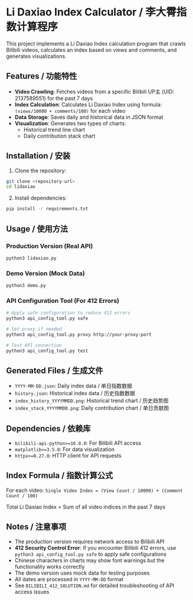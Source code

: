 # Li Daxiao Index Calculator / 李大霄指数计算程序

This project implements a Li Daxiao Index calculation program that crawls Bilibili videos, calculates an index based on views and comments, and generates visualizations.

## Features / 功能特性

- **Video Crawling**: Fetches videos from a specific Bilibili UP主 (UID: 2137589551) for the past 7 days
- **Index Calculation**: Calculates Li Daxiao Index using formula: `(views/10000 + comments/100)` for each video
- **Data Storage**: Saves daily and historical data in JSON format
- **Visualization**: Generates two types of charts:
  - Historical trend line chart
  - Daily contribution stack chart

## Installation / 安装

1. Clone the repository:
```bash
git clone <repository-url>
cd lidaxiao
```

2. Install dependencies:
```bash
pip install -r requirements.txt
```

## Usage / 使用方法

### Production Version (Real API)
```bash
python3 lidaxiao.py
```

### Demo Version (Mock Data)
```bash
python3 demo.py
```

### API Configuration Tool (For 412 Errors)
```bash
# Apply safe configuration to reduce 412 errors
python3 api_config_tool.py safe

# Set proxy if needed
python3 api_config_tool.py proxy http://your-proxy:port

# Test API connection
python3 api_config_tool.py test
```

## Generated Files / 生成文件

- `YYYY-MM-DD.json`: Daily index data / 单日指数数据
- `history.json`: Historical index data / 历史指数数据  
- `index_history_YYYYMMDD.png`: Historical trend chart / 历史趋势图
- `index_stack_YYYYMMDD.png`: Daily contribution chart / 单日贡献图

## Dependencies / 依赖库

- `bilibili-api-python>=16.0.0`: For Bilibili API access
- `matplotlib>=3.5.0`: For data visualization
- `httpx>=0.27.0`: HTTP client for API requests

## Index Formula / 指数计算公式

For each video: `Single Video Index = (View Count / 10000) + (Comment Count / 100)`

Total Li Daxiao Index = Sum of all video indices in the past 7 days

## Notes / 注意事项

- The production version requires network access to Bilibili API
- **412 Security Control Error**: If you encounter Bilibili 412 errors, use `python3 api_config_tool.py safe` to apply safe configurations
- Chinese characters in charts may show font warnings but the functionality works correctly
- The demo version uses mock data for testing purposes
- All dates are processed in `YYYY-MM-DD` format
- See `BILIBILI_412_SOLUTION.md` for detailed troubleshooting of API access issues
